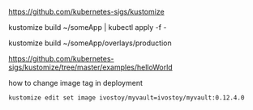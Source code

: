 
https://github.com/kubernetes-sigs/kustomize

kustomize build ~/someApp | kubectl apply -f -

kustomize build ~/someApp/overlays/production

https://github.com/kubernetes-sigs/kustomize/tree/master/examples/helloWorld

how to change image tag in deployment
```
kustomize edit set image ivostoy/myvault=ivostoy/myvault:0.12.4.0
```
